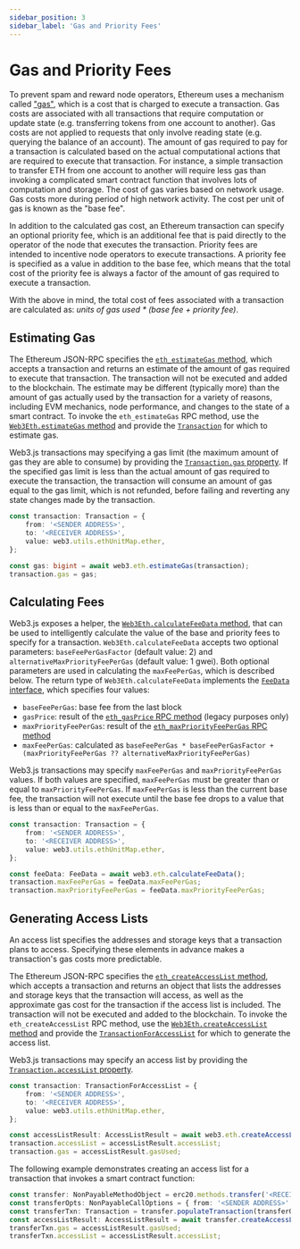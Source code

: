 ```yaml
---
sidebar_position: 3
sidebar_label: 'Gas and Priority Fees'
---
```


# Gas and Priority Fees

To prevent spam and reward node operators, Ethereum uses a mechanism called ["gas"](https://ethereum.org/en/gas/), which is a cost that is charged to execute a transaction. Gas costs are associated with all transactions that require computation or update state (e.g. transferring tokens from one account to another). Gas costs are not applied to requests that only involve reading state (e.g. querying the balance of an account). The amount of gas required to pay for a transaction is calculated based on the actual computational actions that are required to execute that transaction. For instance, a simple transaction to transfer ETH from one account to another will require less gas than invoking a complicated smart contract function that involves lots of computation and storage. The cost of gas varies based on network usage. Gas costs more during period of high network activity. The cost per unit of gas is known as the "base fee".

In addition to the calculated gas cost, an Ethereum transaction can specify an optional priority fee, which is an additional fee that is paid directly to the operator of the node that executes the transaction. Priority fees are intended to incentive node operators to execute transactions. A priority fee is specified as a value in addition to the base fee, which means that the total cost of the priority fee is always a factor of the amount of gas required to execute a transaction.

With the above in mind, the total cost of fees associated with a transaction are calculated as: _units of gas used \* (base fee + priority fee)_.

## Estimating Gas

The Ethereum JSON-RPC specifies the [`eth_estimateGas` method](https://ethereum.org/en/developers/docs/apis/json-rpc/#eth_estimategas), which accepts a transaction and returns an estimate of the amount of gas required to execute that transaction. The transaction will not be executed and added to the blockchain. The estimate may be different (typically more) than the amount of gas actually used by the transaction for a variety of reasons, including EVM mechanics, node performance, and changes to the state of a smart contract. To invoke the `eth_estimateGas` RPC method, use the [`Web3Eth.estimateGas` method](/api/web3-eth/class/Web3Eth#estimateGas) and provide the [`Transaction`](/api/web3-types/interface/Transaction) for which to estimate gas.

Web3.js transactions may specifying a gas limit (the maximum amount of gas they are able to consume) by providing the [`Transaction.gas` property](/api/web3/namespace/types#gas). If the specified gas limit is less than the actual amount of gas required to execute the transaction, the transaction will consume an amount of gas equal to the gas limit, which is not refunded, before failing and reverting any state changes made by the transaction.

```ts
const transaction: Transaction = {
	from: '<SENDER ADDRESS>',
	to: '<RECEIVER ADDRESS>',
	value: web3.utils.ethUnitMap.ether,
};

const gas: bigint = await web3.eth.estimateGas(transaction);
transaction.gas = gas;
```

## Calculating Fees

Web3.js exposes a helper, the [`Web3Eth.calculateFeeData` method](/api/web3-eth/class/Web3Eth#calculateFeeData), that can be used to intelligently calculate the value of the base and priority fees to specify for a transaction. `Web3Eth.calculateFeeData` accepts two optional parameters: `baseFeePerGasFactor` (default value: 2) and `alternativeMaxPriorityFeePerGas` (default value: 1 gwei). Both optional parameters are used in calculating the `maxFeePerGas`, which is described below. The return type of `Web3Eth.calculateFeeData` implements the [`FeeData` interface](/api/web3/namespace/types/#FeeData), which specifies four values:

-   `baseFeePerGas`: base fee from the last block
-   `gasPrice`: result of the [`eth_gasPrice` RPC method](https://ethereum.org/en/developers/docs/apis/json-rpc/#eth_gasprice) (legacy purposes only)
-   `maxPriorityFeePerGas`: result of the [`eth_maxPriorityFeePerGas` RPC method](https://github.com/ethereum/execution-apis/blob/4140e528360fea53c34a766d86a000c6c039100e/src/eth/fee_market.yaml#L29-L42)
-   `maxFeePerGas`: calculated as `baseFeePerGas * baseFeePerGasFactor + (maxPriorityFeePerGas ?? alternativeMaxPriorityFeePerGas)`

Web3.js transactions may specify `maxFeePerGas` and `maxPriorityFeePerGas` values. If both values are specified, `maxFeePerGas` must be greater than or equal to `maxPriorityFeePerGas`. If `maxFeePerGas` is less than the current base fee, the transaction will not execute until the base fee drops to a value that is less than or equal to the `maxFeePerGas`.

```ts
const transaction: Transaction = {
	from: '<SENDER ADDRESS>',
	to: '<RECEIVER ADDRESS>',
	value: web3.utils.ethUnitMap.ether,
};

const feeData: FeeData = await web3.eth.calculateFeeData();
transaction.maxFeePerGas = feeData.maxFeePerGas;
transaction.maxPriorityFeePerGas = feeData.maxPriorityFeePerGas;
```

## Generating Access Lists

An access list specifies the addresses and storage keys that a transaction plans to access. Specifying these elements in advance makes a transaction's gas costs more predictable.

The Ethereum JSON-RPC specifies the [`eth_createAccessList` method](https://github.com/ethereum/execution-apis/blob/4140e528360fea53c34a766d86a000c6c039100e/src/eth/execute.yaml#L54-L97), which accepts a transaction and returns an object that lists the addresses and storage keys that the transaction will access, as well as the approximate gas cost for the transaction if the access list is included. The transaction will not be executed and added to the blockchain. To invoke the `eth_createAccessList` RPC method, use the [`Web3Eth.createAccessList` method](/api/web3-eth/function/createAccessList) and provide the [`TransactionForAccessList`](/api/web3-types/interface/TransactionForAccessList) for which to generate the access list.

Web3.js transactions may specify an access list by providing the [`Transaction.accessList` property](/api/web3/namespace/types#accessList).

```ts
const transaction: TransactionForAccessList = {
	from: '<SENDER ADDRESS>',
	to: '<RECEIVER ADDRESS>',
	value: web3.utils.ethUnitMap.ether,
};

const accessListResult: AccessListResult = await web3.eth.createAccessList(transaction);
transaction.accessList = accessListResult.accessList;
transaction.gas = accessListResult.gasUsed;
```

The following example demonstrates creating an access list for a transaction that invokes a smart contract function:

```ts
const transfer: NonPayableMethodObject = erc20.methods.transfer('<RECEIVER ADDRESS>', 1);
const transferOpts: NonPayableCallOptions = { from: '<SENDER ADDRESS>' };
const transferTxn: Transaction = transfer.populateTransaction(transferOpts);
const accessListResult: AccessListResult = await transfer.createAccessList(transferOpts);
transferTxn.gas = accessListResult.gasUsed;
transferTxn.accessList = accessListResult.accessList;
```
